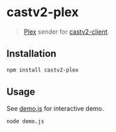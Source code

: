 # castv2-plex

> [Plex](https://www.plex.tv/) sender for [castv2-client](https://www.npmjs.com/package/castv2-client).

## Installation

```bash
npm install castv2-plex
```

## Usage

See [demo.js](https://github.com/Glavin001/castv2-plex/blob/master/demo.js) for interactive demo.

```bash
node demo.js
```
